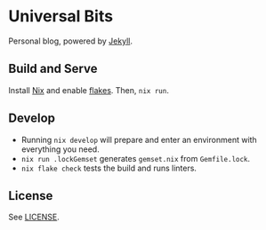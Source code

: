 # Universal Bits

Personal blog, powered by [Jekyll](https://jekyllrb.com).

## Build and Serve

Install [Nix](https://nixos.org) and enable
[flakes](https://nixos.wiki/wiki/Flakes). Then, `nix run`.

## Develop

- Running `nix develop` will prepare and enter an environment with everything
  you need.
- `nix run .lockGemset` generates `gemset.nix` from `Gemfile.lock`.
- `nix flake check` tests the build and runs linters.

## License

See [LICENSE](./LICENSE).
